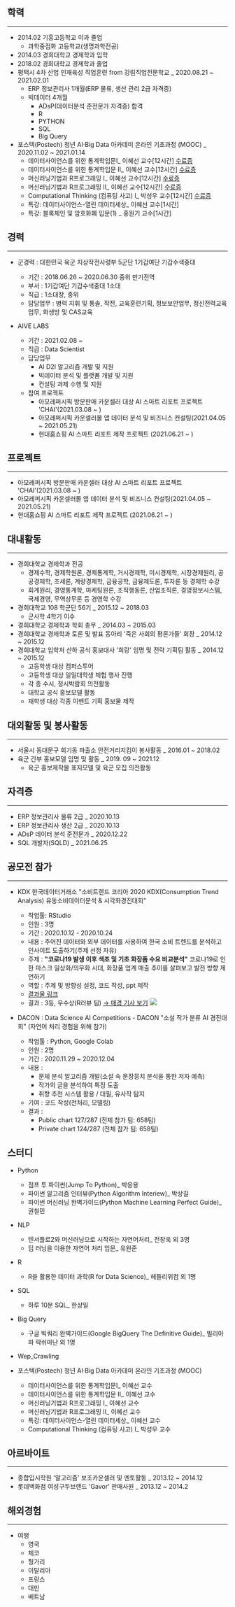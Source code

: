 ## 학력
---  
- 2014.02 기흥고등학교 이과 졸업
  - 과학중점화 고등학교(생명과학전공)
- 2014.03 경희대학교 경제학과 입학  
- 2018.02 경희대학교 경제학과 졸업  
- 평택시 4차 산업 인재육성 직업훈련 from 강림직업전문학교 _ 2020.08.21 ~ 2021.02.01
  - ERP 정보관리사 1개월(ERP 물류, 생산 관리 2급 자격증) 
  - 빅데이터 4개월  
    - ADsP(데이터분석 준전문가 자격증) 합격
    - R
    - PYTHON
    - SQL
    - Big Query
- 포스텍(Postech) 청년 AI·Big Data 아카데미 온라인 기초과정 (MOOC) _ 2020.11.02 ~ 2021.01.14
  + 데이터사이언스를 위한 통계학입문Ⅰ_ 이혜선 교수[12시간] [수료증](https://pabi.smartlearn.io/certificates/6da6495cb40d4f91ad6d0834df21dcb1)
  + 데이터사이언스를 위한 통계학입문 II_ 이혜선 교수[12시간] [수료증](https://pabi.smartlearn.io/certificates/8b5ab7076ae946459efd02cc8ce05300)
  + 머신러닝기법과 R프로그래밍 I_ 이혜선 교수[12시간] [수료증](https://pabi.smartlearn.io/certificates/b5b9a935aa784331a5a152cc68e67565)
  + 머신러닝기법과 R프로그래밍 II_ 이혜선 교수[12시간] [수료증](https://pabi.smartlearn.io/certificates/fbb141b9136a42539e47171308094c23)
  + Computational Thinking (컴퓨팅 사고) Ⅰ_ 박성우 교수[12시간] [수료증](https://pabi.smartlearn.io/certificates/4a9a37cc1e514d6591582ff0886e19de)
  + 특강: 데이터사이언스-열린 데이터세상_ 이혜선 교수[1시간] 
  + 특강: 블록체인 및 암호화폐 입문(1) _ 홍원기 교수[1시간]


## 경력 
---
- 군경력 : 대한민국 육군 지상작전사령부 5군단 1기갑여단 기갑수색중대
  - 기간 : 2018.06.26 ~ 2020.06.30 중위 만기전역
  - 부서 : 1기갑여단 기갑수색중대 1소대
  - 직급 : 1소대장, 중위 
  - 담당업무 : 병력 지휘 및 통솔, 작전, 교육훈련기획, 정보보안업무, 정신전력교육업무, 화생방 및 CAS교육
  
- AIVE LABS
  - 기간 : 2021.02.08 ~ 
  - 직급 : Data Scientist
  - 담당업무
    - AI D2I 알고리즘 개발 및 지원 
    - 빅데이터 분석 및 플랫폼 개발 및 지원
    - 컨설팅 과제 수행 및 지원 
  - 참여 프로젝트
    - 아모레퍼시픽 방문판매 카운셀러 대상 AI 스마트 리포트 프로젝트 'CHAI'(2021.03.08 ~ )
    - 아모레퍼시픽 카운셀러몰 앱 데이터 분석 및 비즈니스 컨설팅(2021.04.05 ~ 2021.05.21)     
    - 현대홈쇼핑 AI 스마트 리포트 제작 프로젝트 (2021.06.21 ~ )
## 프로젝트 
---
- 아모레퍼시픽 방문판매 카운셀러 대상 AI 스마트 리포트 프로젝트 'CHAI'(2021.03.08 ~ )
- 아모레퍼시픽 카운셀러몰 앱 데이터 분석 및 비즈니스 컨설팅(2021.04.05 ~ 2021.05.21)     
- 현대홈쇼핑 AI 스마트 리포트 제작 프로젝트 (2021.06.21 ~ )

## 대내활동  
---
- 경희대학교 경제학과 전공  
  - 경제수학, 경제학원론, 경제통계학, 거시경제학, 미시경제학, 시장경제원리, 공공경제학, 조세론, 계량경제학, 금융공학, 금융제도론, 투자론  등 경제학 수강
  - 회계원리, 경영통계학, 마케팅원론, 조직행동론, 산업조직론, 경영정보시스템, 국제경영, 무역상무론 등 경영학 수강
- 경희대학교 108 학군단 56기 _ 2015.12 ~ 2018.03
  - 군사학 4학기 이수  
- 경희대학교 경제학과 학회 총무 _ 2014.03 ~ 2015.03
- 경희대학교 경제학과 토론 및 발표 동아리 '죽은 사회의 평론가들' 회장 _ 2014.12 ~ 2015.12  
- 경희대학교 입학처 산하 공식 홍보대사 '희랑' 임명 및 전략 기획팀 활동 _ 2014.12 ~ 2015.12  
  - 고등학생 대상 캠퍼스투어  
  - 고등학생 대상 일일대학생 체험 행사 진행
  - 각 종 수시, 정시박람회 의전활동  
  - 대학교 공식 홍보모델 활동  
  - 재학생 대상 각종 이벤트 기획  홍보물 제작    
    
## 대외활동 및 봉사활동  
---  
- 서울시 동대문구 회기동 파출소 안전거리지킴이 봉사활동 _ 2016.01 ~ 2018.02
- 육군 간부 홍보모델 임명 및 활동 _ 2019. 09 ~ 2021.12
  + 육군 홍보제작물 표지모델 및 육군 모집 의전활동

## 자격증  
---
- ERP 정보관리사 물류 2급 _ 2020.10.13 
- ERP 정보관리사 생산 2급 _ 2020.10.13 
- ADsP 데이터 분석 준전문가 _ 2020.12.22
- SQL 개발자(SQLD) _ 2021.06.25
  
## 공모전 참가  
---
- KDX 한국데이터거래소 "소비트렌드 코리아 2020 KDX(Consumption Trend Analysis) 유동소비데이터분석 & 시각화경진대회"
  + 작업툴: RStudio 
  + 인원 : 3명 
  + 기간 : 2020.10.12 - 2020.10.24
  + 내용 : 주어진 데이터와 외부 데이터를 사용하여 한국 소비 트렌드를 분석하고 인사이트 도출하기(주제 선정 자유)  
  + 주제 : **"코로나19 발생 이후 색조 및 기초 화장품 수요 비교분석"**
            코로나19로 인한 마스크 일상화/의무화 시대, 화장품 업계 매출 추이를 살펴보고 발전 방향 제언하기
  + 역할 : 주제 및 방향성 설정, 코드 작성, ppt 제작           
  + [결과물 링크](https://github.com/neip313/KDX_2020_project)
  + 결과 : 3등, 우수상(R러뷰 팀) [→ 매경 기사 보기](https://www.mk.co.kr/news/it/view/2020/11/1187287/)
  ![](image/)
  
- DACON : Data Science AI Competitions - DACON "소설 작가 분류 AI 경진대회"
  (자연어 처리 경험을 위해 참가) 
  - 작업툴 : Python, Google Colab
  - 인원 : 2명
  - 기간 : 2020.11.29 ~ 2020.12.04 
  - 내용 : 
    + 문체 분석 알고리즘 개발(소설 속 문장뭉치 분석을 통한 저자 예측)
    + 작가의 글을 분석하여 특징 도출
    + 취향 추천 시스템 활용 / 대필, 유사작 탐지
  - 기여 : 코드 작성(전처리, 모델링) 
  - 결과 : 
    + Public chart 127/287 (전체 참가 팀: 658팀) 
    + Private chart 124/287 (전체 참가 팀: 658팀)

## 스터디 
- Python
  + 점프 투 파이썬(Jump To Python)_ 박응용
  + 파이썬 알고리즘 인터뷰(Python Algorithm Interiew)_ 박상길
  + 파이썬 머신러닝 완벽가이드(Python Machine Learning Perfect Guide)_ 권철민 
  
- NLP
  + 텐서플로2와 머신러닝으로 시작하는 자연어처리_ 전창욱 외 3명
  + 딥 러닝을 이용한 자연어 처리 입문_ 유원준 
  
- R 
  + R을 활용한 데이터 과학(R for Data Science)_ 헤들리위컴 외 1명 
  
- SQL
  + 하루 10분 SQL_ 한상일
  
- Big Query
  + 구글 빅쿼리 완벽가이드(Google BigQuery The Definitive Guide)_ 빌리아파 락쉬마난 외 1명
  
- Wep_Crawling  

- 포스텍(Postech) 청년 AI·Big Data 아카데미 온라인 기초과정 (MOOC)
  + 데이터사이언스를 위한 통계학입문Ⅰ_ 이혜선 교수
  + 데이터사이언스를 위한 통계학입문 II_ 이혜선 교수
  + 머신러닝기법과 R프로그래밍 I_ 이혜선 교수
  + 머신러닝기법과 R프로그래밍 II_ 이혜선 교수
  + 특강: 데이터사이언스-열린 데이터세상_ 이혜선 교수 
  + Computational Thinking (컴퓨팅 사고) Ⅰ_ 박성우 교수 

## 아르바이트 
---  
- 종합입시학원 '알고리즘' 보조카운셀러 및 멘토활동 _ 2013.12 ~ 2014.12  
- 롯데백화점 여성구두브랜드 'Gavor' 판매사원 _ 2013.12 ~ 2014.2  
  
## 해외경험   
---  
- 여행  
  - 영국  
  - 체코  
  - 헝가리  
  - 이탈리아  
  - 프랑스  
  - 대만  
  - 베트남
